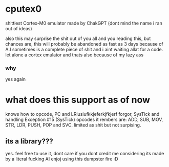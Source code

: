 # cputex0
shittiest Cortex-M0 emulator made by ChakGPT (dont mind the name i ran out of ideas)

also this may surprise the shit out of you all and you reading this, but chances are, this will probably be abandoned as fast as 3 days because of A.I sometimes is a complete piece of shit and i aint waiting allat for a code. let alone a cortex emulator and thats also because of my lazy ass
### why
yes again

# what does this support as of now
knows how to opcode, PC and LRiusiufkkjeferkjfkjerf  forgor, SysTick and handling Exception #15 (SysTick)
opcodes it rembers are:
ADD, SUB, MOV, STR, LDR, PUSH, POP and SVC. limited as shit but not surpising.

## its a library???
yes. feel free to use it, dont care if you dont credit me considering its made by a literal fucking AI
enjoj using this dumpster fire :D
